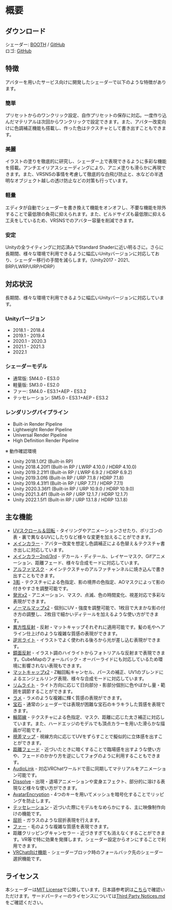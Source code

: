 # 概要

<div class="align-center">

## ダウンロード
シェーダー: [BOOTH](https://lilxyzw.booth.pm/items/3087170) / [GitHub](https://github.com/lilxyzw/lilToon/releases)  
ロゴ: [GitHub](https://github.com/lilxyzw/lilToon/tree/master/logo)

## 特徴
アバターを用いたサービス向けに開発したシェーダーで以下のような特徴があります。

</div>

<div class="flexwrapcontainer">
<div class="flex2">
<h3>簡単</h3>
<p>プリセットからのワンクリック設定、自作プリセットの保存に対応。一度作り込んだマテリアルは次回からワンクリックで設定できます。また、アバター改変向けに色調補正機能も搭載し、作った色はテクスチャとして書き出すこともできます。</p>
</div>

<div class="flex2">
<h3>美麗</h3>
<p>イラストの塗りを徹底的に研究し、シェーダー上で表現できるように多彩な機能を搭載。アンチエイリアスシェーディングにより、アニメ塗りも滑らかに再現できます。また、VRSNSの事情を考慮して徹底的な白飛び防止と、水などの半透明なオブジェクト越しの透け防止などの対策も行っています。</p>
</div>

<div class="flex2">
<h3>軽量</h3>
<p>エディタが自動でシェーダーを書き換えて機能をオンオフし、不要な機能を除外することで最低限の負荷に抑えられます。また、ビルドサイズも最低限に抑える工夫をしているため、VRSNSでのアバター容量を削減できます。</p>
</div>

<div class="flex2">
<h3>安定</h3>
<p>Unityの全ライティングに対応済みでStandard Shaderに近い明るさに。さらに長期間、様々な環境で利用できるように幅広いUnityバージョンに対応しており、シェーダー移行の手間を減らします。（Unity2017 - 2021、BRP/LWRP/URP/HDRP）</p>
</div>
</div>

<div class="bg-black">
<div class="align-center">

## 対応状況
長期間、様々な環境で利用できるように幅広いUnityバージョンに対応しています。

</div>

<div class="flexcontainer">
    <div class="flex3">
        <h3>Unityバージョン</h3>
        <ul>
            <li>2018.1 - 2018.4</li>
            <li>2019.1 - 2019.4</li>
            <li>2020.1 - 2020.3</li>
            <li>2021.1 - 2021.3</li>
            <li>2022.1</li>
        </ul>
    </div>
    <div class="flex3">
        <h3>シェーダーモデル</h3>
        <ul>
            <li>通常版: SM4.0・ES3.0</li>
            <li>軽量版: SM3.0・ES2.0</li>
            <li>ファー: SM4.0・ES3.1+AEP・ES3.2</li>
            <li>テッセレーション: SM5.0・ES3.1+AEP・ES3.2</li>
        </ul>
    </div>
    <div class="flex3">
        <h3>レンダリングパイプライン</h3>
        <ul>
            <li>Built-in Render Pipeline</li>
            <li>Lightweight Render Pipeline</li>
            <li>Universal Render Pipeline</li>
            <li>High Definition Render Pipeline</li>
        </ul>
    </div>
</div>

<div class="small-container">

※ 動作確認環境
- Unity 2018.1.0f2 (Built-in RP)
- Unity 2018.4.20f1 (Built-in RP / LWRP 4.10.0 / HDRP 4.10.0)
- Unity 2019.2.21f1 (Built-in RP / LWRP 6.9.2 / HDRP 6.9.2)
- Unity 2019.3.0f6  (Built-in RP / URP 7.1.8 / HDRP 7.1.8)
- Unity 2019.4.31f1 (Built-in RP / URP 7.7.1 / HDRP 7.7.1)
- Unity 2020.3.36f1 (Built-in RP / URP 10.9.0 / HDRP 10.9.0)
- Unity 2021.3.4f1 (Built-in RP / URP 12.1.7 / HDRP 12.1.7)
- Unity 2022.1.5f1 (Built-in RP / URP 13.1.8 / HDRP 13.1.8)

</div>
</div>

## 主な機能
- [UVスクロール＆回転](/ja-jp/base/uv.md) - タイリングやアニメーションさせたり、ポリゴンの表・裏で異なるUVにしたりなど様々な変更を加えることができます。
- [メインカラー](/ja-jp/color/maincolor.md) - アバター改変を想定し色調補正による色替え＆テクスチャ書き出しに対応しています。
- [メインカラー2nd/3rd](/ja-jp/color/maincolor_layer.md) - デカール・ディテール、レイヤーマスク、Gifアニメーション、距離フェード、様々な合成モードに対応しています。
- [アルファマスク](/ja-jp/color/alphamask.md) - メインテクスチャのアルファチャンネルに焼き込んで書き出すこともできます。
- [3影](/ja-jp/color/shadow.md) - テクスチャによる色指定、影の境界の色指定、AOマスクによって影の付きやすさを調整可能です。
- [発光x2](/ja-jp/color/emission.md) - アニメーション、マスク、点滅、色の時間変化、視差対応で多彩な表現ができます。
- [ノーマルマップx2](/ja-jp/reflections/normal.md) - 個別にUV・強度を調整可能で、1枚目で大まかな影の付き方の調整し、2枚目で細かいディテールを加えるような使い方ができます。
- [異方性反射](/ja-jp/reflections/anisotropy.md) - 反射・マットキャップそれぞれに適用可能です。髪の毛やヘアライン仕上げのような複雑な質感の表現ができます。
- [逆光ライト](/ja-jp/reflections/backlight.md) - イラストでよく使われる後ろから光が差し込む表現ができます。
- [鏡面反射](/ja-jp/reflections/reflection.md) - イラスト調のハイライトからフォトリアルな反射まで表現できます。CubeMapのフォールバック・オーバーライドにも対応しているため環境に影響されない表現もできます。
- [マットキャップx2](/ja-jp/reflections/matcap.md) - Z軸回転キャンセル、パースの補正、UV1のブレンドによるエンジェルリング表現、様々な合成モードに対応しています。
- [リムライト](/ja-jp/reflections/rimlight.md) - ライト方向に応じて日向部分・影部分個別に色やぼかし量・範囲を調節することができます。
- [ラメ](/ja-jp/reflections/glitter.md) - ラメのような複雑に輝く質感の表現ができます。
- [宝石](/ja-jp/reflections/gem.md) - 通常のシェーダーでは表現が困難な宝石のキラキラした質感を表現できます。
- [輪郭線](/ja-jp/advanced/outline.md) - テクスチャによる色指定、マスク、距離に応じた太さ補正に対応しています。また、ハードエッジのモデルでも頂点カラーを用いた滑らかな描画が可能です。
- [視差マップ](/ja-jp/advanced/parallax.md) - 視線方向に応じてUVをずらすことで擬似的に立体感を出すことができます。
- [距離フェード](/ja-jp/advanced/distancefade.md) - 近づいたときに暗くすることで臨場感を出すような使い方や、フェードのかかり方を逆にしてフォグのように利用することもできます。
- [AudioLink](/ja-jp/advanced/audiolink.md) - 対応VRChatワールドで音に同期してマテリアルをアニメーション可能です。
- [Dissolve](/ja-jp/advanced?id=dissolve.md) - 出現・退場アニメーションや変身エフェクト、部分的に溶ける表現など様々な使い方ができます。
- [AvatarEncryption](/ja-jp/advanced/encryption.md) - 4つのキーを用いてメッシュを暗号化することでリッピングを防止します。
- [テッセレーション](/ja-jp/advanced/tessellation.md) - 近づいた際にモデルをなめらかにする、主に映像制作向けの機能です。
- [屈折](/ja-jp/advanced/refraction.md) - ガラスのような屈折表現を行えます。
- [ファー](/ja-jp/advanced/fur.md) - 毛のような複雑な質感を表現できます。
- 距離クリッピングキャンセラー - 近づきすぎても消えなくすることができます。VR等で特に効果を発揮します。シェーダー設定からオンにすることで利用できます。
- [VRChat向け機能](/ja-jp/base/vrchat.md) - シェーダーブロック時のフォールバック先のシェーダー選択機能です。

## ライセンス
本シェーダーは[MIT License](https://github.com/lilxyzw/lilToon/blob/master/Assets/lilToon/LICENSE)で公開しています。日本語参考訳は[こちら](https://licenses.opensource.jp/MIT/MIT.html)で確認いただけます。サードパーティーのライセンスについては[Third Party Notices.md](https://github.com/lilxyzw/lilToon/blob/master/Assets/lilToon/Third%20Party%20Notices.md)をご確認ください。